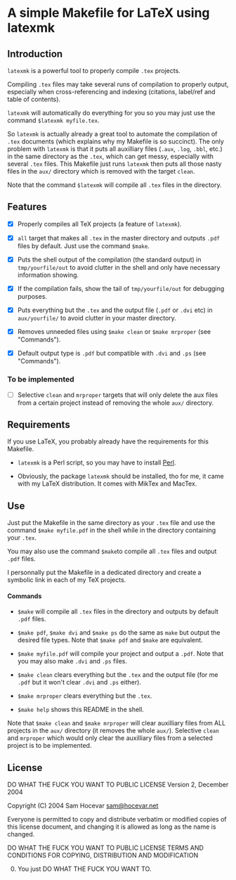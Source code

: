 # A simple Makefile for LaTeX using latexmk

## Introduction

`latexmk` is a powerful tool to properly compile `.tex` projects.

Compiling `.tex` files may take several runs of compilation to properly output, especially when cross-referencing and indexing (citations, label/ref and table of contents).

`latexmk` will automatically do everything for you so you may just use the command `$latexmk myfile.tex`.

So `latexmk` is actually already a great tool to automate the compilation of `.tex` documents (which explains why my Makefile is so succinct).
The only problem with `latexmk` is that it puts all auxilliary files (`.aux`, `.log`, `.bbl`, etc.) in the same directory as the `.tex`, which can get messy, especially with several `.tex` files.
This Makefile just runs `latexmk` then puts all those nasty files in the `aux/` directory which is removed with the target `clean`.

Note that the command `$latexmk` will compile all `.tex` files in the directory.

## Features #

- [X] Properly compiles all TeX projects (a feature of `latexmk`).

- [X] `all` target that makes all `.tex` in the master directory and outputs `.pdf` files by default. Just use the command `$make`.

- [X] Puts the shell output of the compilation (the standard output) in `tmp/yourfile/out` to avoid clutter in the shell and only have necessary information showing.

- [X] If the compilation fails, show the tail of `tmp/yourfile/out` for debugging purposes.

- [X] Puts everything but the `.tex` and the output file (`.pdf` or `.dvi` etc) in `aux/yourfile/` to avoid clutter in your master directory.

- [X] Removes unneeded files using `$make clean` or `$make mrproper` (see "Commands").

- [X] Default output type is `.pdf` but compatible with `.dvi` and `.ps` (see "Commands").


### To be implemented

- [ ] Selective `clean` and `mrproper` targets that will only delete the aux files from a certain project instead of removing the whole `aux/` directory.



## Requirements

If you use LaTeX, you probably already have the requirements for this Makefile.

- `latexmk` is a Perl script, so you may have to install [Perl](https://www.perl.org).

- Obviously, the package `latexmk` should be installed, tho for me, it came with my LaTeX distribution. It comes with MikTex and MacTex.

## Use

Just put the Makefile in the same directory as your `.tex` file and use the command `$make myfile.pdf` in the shell while in the directory containing your `.tex`.

You may also use the command `$make`to compile all `.tex` files and output `.pdf` files.

I personnally put the Makefile in a dedicated directory and create a symbolic link in each of my TeX projects.


#### Commands

- `$make` will compile all `.tex` files in the directory and outputs by default `.pdf` files.

- `$make pdf`, `$make dvi` and `$make ps` do the same as `make` but output the desired file types. Note that `$make pdf` and `$make` are equivalent.

- `$make myfile.pdf` will compile your project and output a `.pdf`. Note that you may also make `.dvi` and `.ps` files.

- `$make clean` clears everything but the `.tex` and the output file (for me `.pdf` but it won't clear `.dvi` and `.ps` either).

- `$make mrproper` clears everything but the `.tex`.

- `$make help` shows this README in the shell.

Note that `$make clean` and `$make mrproper` will clear auxilliary files from ALL projects in the `aux/` directory (it removes the whole `aux/`). Selective `clean` and `mrproper` which would only clear the auxilliary files from a selected project is to be implemented.

## License

DO WHAT THE FUCK YOU WANT TO PUBLIC LICENSE
        Version 2, December 2004

Copyright (C) 2004 Sam Hocevar <sam@hocevar.net>

Everyone is permitted to copy and distribute verbatim or modified
copies of this license document, and changing it is allowed as long
as the name is changed.

DO WHAT THE FUCK YOU WANT TO PUBLIC LICENSE
TERMS AND CONDITIONS FOR COPYING, DISTRIBUTION AND MODIFICATION

0. You just DO WHAT THE FUCK YOU WANT TO.
